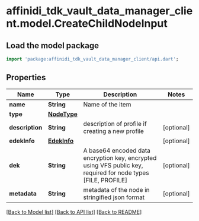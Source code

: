 # affinidi_tdk_vault_data_manager_client.model.CreateChildNodeInput

## Load the model package

```dart
import 'package:affinidi_tdk_vault_data_manager_client/api.dart';
```

## Properties

| Name            | Type                        | Description                                                                                                   | Notes      |
| --------------- | --------------------------- | ------------------------------------------------------------------------------------------------------------- | ---------- |
| **name**        | **String**                  | Name of the item                                                                                              |
| **type**        | [**NodeType**](NodeType.md) |                                                                                                               |
| **description** | **String**                  | description of profile if creating a new profile                                                              | [optional] |
| **edekInfo**    | [**EdekInfo**](EdekInfo.md) |                                                                                                               | [optional] |
| **dek**         | **String**                  | A base64 encoded data encryption key, encrypted using VFS public key, required for node types [FILE, PROFILE] | [optional] |
| **metadata**    | **String**                  | metadata of the node in stringified json format                                                               | [optional] |

[[Back to Model list]](../README.md#documentation-for-models) [[Back to API list]](../README.md#documentation-for-api-endpoints) [[Back to README]](../README.md)
